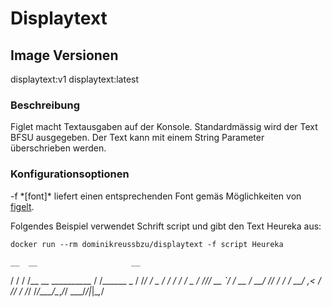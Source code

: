 # Displaytext
## Image Versionen
displaytext:v1
displaytext:latest

### Beschreibung
Figlet macht Textausgaben auf der Konsole. Standardmässig wird der Text BFSU ausgegeben. Der Text kann mit einem String Parameter überschrieben werden.

### Konfigurationsoptionen
-f \*[font]\* liefert einen entsprechenden Font gemäs Möglichkeiten von [figelt](http://figelt.org).

Folgendes Beispiel verwendet Schrift script und gibt den Text Heureka aus:

	docker run --rm dominikreussbzu/displaytext -f script Heureka

    __  __                     __
   / / / /__  __  __________  / /______ _
  / /_/ / _ \/ / / / ___/ _ \/ //_/ __ `/
 / __  /  __/ /_/ / /  /  __/ ,< / /_/ /
/_/ /_/\___/\__,_/_/   \___/_/|_|\__,_/


